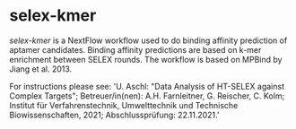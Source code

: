 # selex-kmer
*selex-kmer* is a  NextFlow workflow used to do binding affinity prediction of aptamer candidates.
Binding affinity predictions are based on k-mer enrichment between SELEX rounds.
The workflow is based on MPBind by Jiang et al. 2013.

For instructions please see: 'U. Aschl: "Data Analysis of HT-SELEX against Complex Targets"; Betreuer/in(nen): A.H. Farnleitner, G. Reischer, C. Kolm; Institut für Verfahrenstechnik, Umwelttechnik und Technische Biowissenschaften, 2021; Abschlussprüfung: 22.11.2021.'
